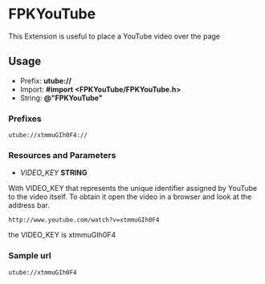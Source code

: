 # FPKYouTube

This Extension is useful to place a YouTube video over the page

## Usage

* Prefix: **utube://**
* Import: **#import <FPKYouTube/FPKYouTube.h>**
* String: **@"FPKYouTube"**

### Prefixes

	utube://xtmmuGIh0F4://

### Resources and Parameters

* *VIDEO_KEY* **STRING**

With VIDEO_KEY that represents the unique identifier assigned by YouTube to the video itself.
To obtain it open the video in a browser and look at the address bar. 

    http://www.youtube.com/watch?v=xtmmuGIh0F4
    
the VIDEO_KEY is xtmmuGIh0F4

### Sample url

	utube://xtmmuGIh0F4

